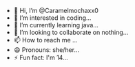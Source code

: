 - 👋 Hi, I’m @Caramelmochaxx0
- 👀 I’m interested in coding...
- 🌱 I’m currently learning java...
- 💞️ I’m looking to collaborate on nothing...
- 📫 How to reach me ...
- 😄 Pronouns: she/her...
- ⚡ Fun fact: I'm 14...

<!---
Caramelmochaxx0/Caramelmochaxx0 is a ✨ special ✨ repository because its `README.md` (this file) appears on your GitHub profile.
You can click the Preview link to take a look at your changes.
--->
